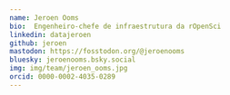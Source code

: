 ```yaml
---
name: Jeroen Ooms
bio:  Engenheiro-chefe de infraestrutura da rOpenSci
linkedin: datajeroen
github: jeroen
mastodon: https://fosstodon.org/@jeroenooms
bluesky: jeroenooms.bsky.social
img: img/team/jeroen_ooms.jpg
orcid: 0000-0002-4035-0289
---
```

